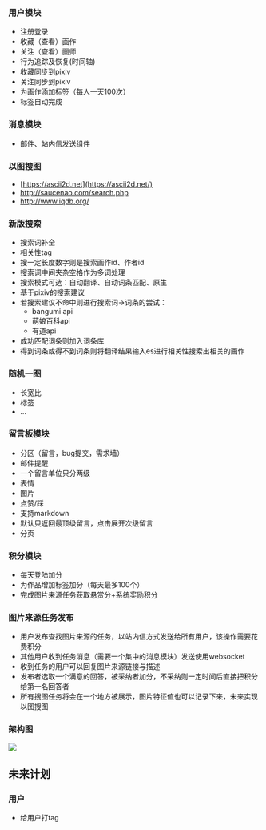 ### 用户模块

- 注册登录
- 收藏（查看）画作
- 关注（查看）画师
- 行为追踪及恢复(时间轴)
- 收藏同步到pixiv
- 关注同步到pixiv
- 为画作添加标签（每人一天100次）
- 标签自动完成

### 消息模块

- 邮件、站内信发送组件

### 以图搜图

- [https://ascii2d.net](https://ascii2d.net/)
- http://saucenao.com/search.php
- http://www.iqdb.org/

### 新版搜索

- 搜索词补全
- 相关性tag
- 搜一定长度数字则是搜索画作id、作者id
- 搜索词中间夹杂空格作为多词处理
- 搜索模式可选：自动翻译、自动词条匹配、原生
- 基于pixiv的搜索建议
- 若搜索建议不命中则进行搜索词->词条的尝试：
  - bangumi api
  - 萌娘百科api
  - 有道api
- 成功匹配词条则加入词条库
- 得到词条或得不到词条则将翻译结果输入es进行相关性搜索出相关的画作

### 随机一图

- 长宽比
- 标签
- ...

### 留言板模块

- 分区（留言，bug提交，需求墙）
- 邮件提醒
- 一个留言单位只分两级
- 表情
- 图片
- 点赞/踩
- 支持markdown
- 默认只返回最顶级留言，点击展开次级留言
- 分页

### 积分模块

- 每天登陆加分
- 为作品增加标签加分（每天最多100个）
- 完成图片来源任务获取悬赏分+系统奖励积分

### 图片来源任务发布

- 用户发布查找图片来源的任务，以站内信方式发送给所有用户，该操作需要花费积分
- 其他用户收到任务消息（需要一个集中的消息模块）发送使用websocket
- 收到任务的用户可以回复图片来源链接与描述
- 发布者选取一个满意的回答，被采纳者加分，不采纳则一定时间后直接把积分给第一名回答者
- 所有搜图任务将会在一个地方被展示，图片特征值也可以记录下来，未来实现以图搜图

### 架构图

![](https://upload.cc/i1/2019/09/07/p5wksW.png)



## 未来计划

### 用户

- 给用户打tag